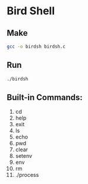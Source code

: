 # Bird Shell

## Make
```sh
gcc -o birdsh birdsh.c
```

## Run
```sh
./birdsh
```

## Built-in Commands:
01. cd
02. help
03. exit
04. ls
05. echo
06. pwd
07. clear
08. setenv
09. env
10. rm
11. ./process
